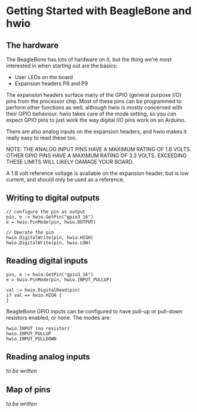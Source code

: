 # Getting Started with BeagleBone and hwio

## The hardware

The BeagleBone has lots of hardware on it, but the thing we're most interested in when starting out are
the basics:

 * User LEDs on the board
 * Expansion headers P8 and P9

The expansion headers surface many of the GPIO (general purpose I/O) pins from the processor chip. Most of these pins can be programmed to perform other functions as well, although hwio is mostly concerned with their GPIO behaviour. hwio
takes care of the mode setting, so you can expect GPIO pins to just work the way digital I/O pins work on an Arduino.

There are also analog inputs on the expansion headers, and hwio makes it really easy to read these too.

NOTE: THE ANALOG INPUT PINS HAVE A MAXIMUM RATING OF 1.8 VOLTS. OTHER GPIO PINS HAVE A MAXIMUM RATING OF 3.3 VOLTS.
EXCEEDING THESE LIMITS WILL LIKELY DAMAGE YOUR BOARD.

A 1.8 volt reference voltage is available on the expansion header, but is low current, and should only be used as a reference.

## Writing to digital outputs

	// configure the pin as output
	pin, e := hwio.GetPin("gpio3_16")
	e = hwio.PinMode(pin, hwio.OUTPUT)

	// Operate the pin
	hwio.DigitalWrite(pin, hwio.HIGH)
	hwio.DigitalWrite(pin, hwio.LOW)

## Reading digital inputs

	pin, e := hwio.GetPin("gpio3_16")
	e = hwio.PinMode(pin, hwio.INPUT_PULLUP)

	val := hwio.DigitalRead(pin)
	if val == hwio.HIGH {
	}

BeagleBone GPIO inputs can be configured to have pull-up or pull-down resistors enabled, or none.
The modes are:

	hwio.INPUT (no resistor)
	hwio.INPUT_PULLUP
	hwio.INPUT_PULLDOWN

## Reading analog inputs

_to be written_

## Map of pins

_to be written_
